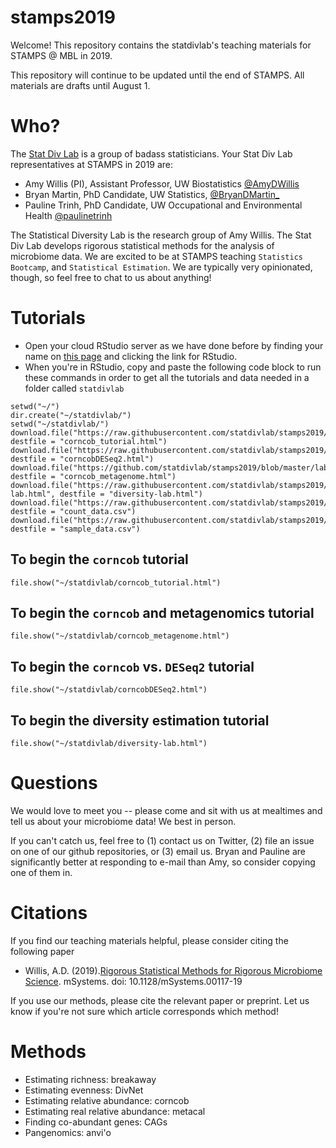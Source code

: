 # stamps2019

Welcome! This repository contains the statdivlab's teaching materials for STAMPS @ MBL in 2019.

This repository will continue to be updated until the end of STAMPS. All materials are drafts until August 1.


# Who?

The [Stat Div Lab](http://statisticaldiversitylab.com/) is a group of badass statisticians. Your Stat Div Lab representatives at STAMPS in 2019 are:

- Amy Willis (PI), Assistant Professor, UW Biostatistics [@AmyDWillis](https://twitter.com/AmyDWillis)
- Bryan Martin, PhD Candidate, UW Statistics, [@BryanDMartin_](https://twitter.com/BryanDMartin_)
- Pauline Trinh, PhD Candidate, UW Occupational and Environmental Health [@paulinetrinh](https://twitter.com/paulinetrinh)

The Statistical Diversity Lab is the research group of Amy Willis. The Stat Div Lab develops rigorous statistical methods for the analysis of microbiome data. We are excited to be at STAMPS teaching `Statistics Bootcamp`, and `Statistical Estimation`. We are typically very opinionated, though, so feel free to chat to us about anything!

# Tutorials
- Open your cloud RStudio server as we have done before by finding your name on [this page](https://hackmd.io/@astrobiomike/stamps2019) and clicking the link for RStudio.
- When you're in RStudio, copy and paste the following code block to run these commands in order to get all the tutorials and data needed in a folder called `statdivlab`
```
setwd("~/")
dir.create("~/statdivlab/")
setwd("~/statdivlab/")
download.file("https://raw.githubusercontent.com/statdivlab/stamps2019/master/labs/corncob_tutorial/corncob_tutorial.html", destfile = "corncob_tutorial.html")
download.file("https://raw.githubusercontent.com/statdivlab/stamps2019/master/labs/corncobDESeq2/corncobDESeq2.html", destfile = "corncobDESeq2.html")
download.file("https://github.com/statdivlab/stamps2019/blob/master/labs/corncob_metagenome/corncob_metagenome.html", destfile = "corncob_metagenome.html")
download.file("https://raw.githubusercontent.com/statdivlab/stamps2019/master/labs/diversity-lab.html", destfile = "diversity-lab.html")
download.file("https://raw.githubusercontent.com/statdivlab/stamps2019/master/labs/corncob_metagenome/count_data.csv", destfile = "count_data.csv")
download.file("https://raw.githubusercontent.com/statdivlab/stamps2019/master/labs/corncob_metagenome/sample_data.csv", destfile = "sample_data.csv")
```

## To begin the `corncob` tutorial
```
file.show("~/statdivlab/corncob_tutorial.html")
```
## To begin the `corncob` and metagenomics tutorial
```
file.show("~/statdivlab/corncob_metagenome.html")
```
## To begin the `corncob` vs. `DESeq2` tutorial
```
file.show("~/statdivlab/corncobDESeq2.html")
```
## To begin the diversity estimation tutorial
```
file.show("~/statdivlab/diversity-lab.html")
```

# Questions

We would love to meet you -- please come and sit with us at mealtimes and tell us about your microbiome data! We best in person.

If you can't catch us, feel free to (1) contact us on Twitter, (2) file an issue on one of our github repositories, or (3) email us. Bryan and Pauline are significantly better at responding to e-mail than Amy, so consider copying one of them in.

# Citations

If you find our teaching materials helpful, please consider citing the following paper

- Willis, A.D. (2019).[Rigorous Statistical Methods for Rigorous Microbiome Science](https://msystems.asm.org/content/4/3/e00117-19). mSystems. doi: 10.1128/mSystems.00117-19

If you use our methods, please cite the relevant paper or preprint. Let us know if you're not sure which article corresponds which method!

# Methods

- Estimating richness: breakaway
- Estimating evenness: DivNet
- Estimating relative abundance: corncob
- Estimating real relative abundance: metacal
- Finding co-abundant genes: CAGs
- Pangenomics: anvi'o
